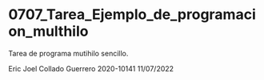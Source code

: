 # 0707_Tarea_Ejemplo_de_programacion_multhilo
Tarea de programa mutihilo sencillo.

Eric Joel Collado Guerrero
2020-10141
11/07/2022

